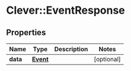# Clever::EventResponse

## Properties
Name | Type | Description | Notes
------------ | ------------- | ------------- | -------------
**data** | [**Event**](Event.md) |  | [optional] 


